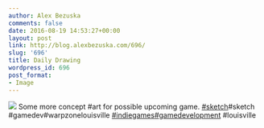 ```yaml
---
author: Alex Bezuska
comments: false
date: 2016-08-19 14:53:27+00:00
layout: post
link: http://blog.alexbezuska.com/696/
slug: '696'
title: Daily Drawing
wordpress_id: 696
post_format:
- Image
---
```

![](/images/2016/08/tumblr_oc5w13RpeE1u11b0ro1_1280-825x510.jpg)
Some more concept #art for possible upcoming game. [#sketch](https://www.instagram.com/explore/tags/sketch/)#sketch #gamedev#warpzonelouisville [#indiegames](https://www.instagram.com/explore/tags/indiegames/)[#gamedevelopment](https://www.instagram.com/explore/tags/gamedevelopment/) #louisville  
